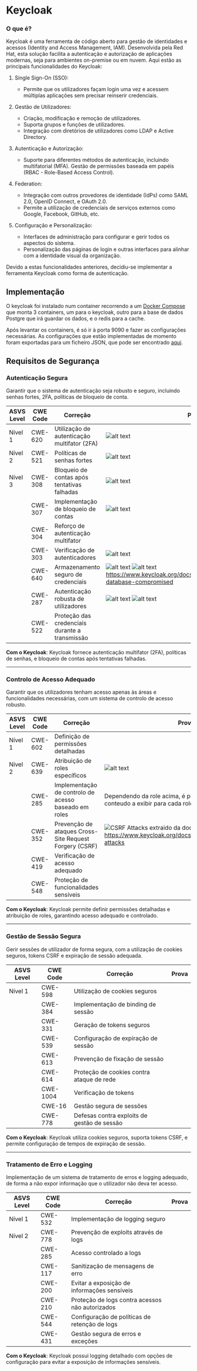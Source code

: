 # Keycloak

### O que é?
Keycloak é uma ferramenta de código aberto para gestão de identidades e acessos (Identity and Access Management, IAM). Desenvolvida pela Red Hat, esta solução facilita a autenticação e autorização de aplicações modernas, seja para ambientes on-premise ou em nuvem. 
Aqui estão as principais funcionalidades do Keycloak:

1.  Single Sign-On (SSO):
    *   Permite que os utilizadores façam login uma vez e acessem múltiplas aplicações sem precisar reinserir credenciais.

2.  Gestão de Utilizadores:
    *   Criação, modificação e remoção de utilizadores.
    *   Suporta grupos e funções de utilizadores.
    *   Integração com diretórios de utilizadores como LDAP e Active Directory.

3.  Autenticação e Autorização:
    *   Suporte para diferentes métodos de autenticação, incluindo multifatorial (MFA).
Gestão de permissões baseada em papéis (RBAC - Role-Based Access Control).

4.  Federation:
    *   Integração com outros provedores de identidade (IdPs) como SAML 2.0, OpenID Connect, e OAuth 2.0.
    *   Permite a utilização de credenciais de serviços externos como Google, Facebook, GitHub, etc.

5.  Configuração e Personalização:
    *   Interfaces de administração para configurar e gerir todos os aspectos do sistema.
    *   Personalização das páginas de login e outras interfaces para alinhar com a identidade visual da organização.


Devido a estas funcionalidades anteriores, decidiu-se implementar a ferramenta Keycloak como forma de autenticação.


## Implementação

O keycloak foi instalado num container recorrendo a um [Docker Compose](../../Code/BE/KeycloakConfigs/docker-compose.yml) que monta 3 containers, um para o keycloak, outro para a base de dados Postgre que irá guardar os dados, e o redis para a cache.

Após levantar os containers, é só ir à porta 9090 e fazer as configurações necessárias.
As configurações que estão implementadas de momento foram exportadas para um ficheiro JSON, que pode ser encontrado [aqui](../../Code/BE/KeycloakConfigs/realm-jndesofs-export-v2.json).


## Requisitos de Segurança

### Autenticação Segura

Garantir que o sistema de autenticação seja robusto e seguro, incluindo senhas fortes, 2FA, políticas de bloqueio de conta.

| ASVS Level | CWE Code | Correção | Prova |
|------------|----------|----------|----------| 
| Nível 1    | CWE-620  | Utilização de autenticação multifator (2FA) | ![alt text](./MarkdownImages/OTPPolicies.png) |
| Nível 2    | CWE-521  | Políticas de senhas fortes |![alt text](./MarkdownImages/PasswordPolicies.png)|
| Nível 3    | CWE-308  | Bloqueio de contas após tentativas falhadas | ![alt text](./MarkdownImages/BruteForceDetectionPolicies.png) |
|            | CWE-307  | Implementação de bloqueio de contas | ![alt text](./MarkdownImages/Enable_DisableUser.png) |
|            | CWE-304  | Reforço de autenticação multifator |            |
|            | CWE-303  | Verificação de autenticadores | ![alt text](./MarkdownImages/MFA_Request.png) |
|            | CWE-640  | Armazenamento seguro de credenciais | ![alt text](./MarkdownImages/SafeCredentialStorage.png) ![alt text](./MarkdownImages/SafeCredentialDatabaseStorage.png) https://www.keycloak.org/docs/latest/server_admin/#password-database-compromised|
|            | CWE-287  | Autenticação robusta de utilizadores | ![alt text](./MarkdownImages/OTPPolicies.png) ![alt text](./MarkdownImages/MFA_Request.png) | 
|            | CWE-522  | Proteção das credenciais durante a transmissão |

**Com o Keycloak**: Keycloak fornece autenticação multifator (2FA), políticas de senhas, e bloqueio de contas após tentativas falhadas.

---

### Controlo de Acesso Adequado

Garantir que os utilizadores tenham acesso apenas às áreas e funcionalidades necessárias, com um sistema de controlo de acesso robusto.

| ASVS Level | CWE Code | Correção | Prova |
|------------|----------|----------|----------| 
| Nível 1    | CWE-602  | Definição de permissões detalhadas |
| Nível 2    | CWE-639  | Atribuição de roles específicos | ![alt text](./MarkdownImages/RealmRoles.png) |
|            | CWE-285  | Implementação de controlo de acesso baseado em roles | Dependendo da role acima, é possivel decidir paginas / conteudo a exibir para cada role.![alt text](./MarkdownImages/resourceServerFilterChainMethod.png) |
|            | CWE-352  | Prevenção de ataques Cross-Site Request Forgery (CSRF) | ![CSRF Attacks extraido da documentação do Keycloak](./MarkdownImages/CSRFAttacks.png) https://www.keycloak.org/docs/latest/server_admin/#csrf-attacks|
|            | CWE-419  | Verificação de acesso adequado |
|            | CWE-548  | Proteção de funcionalidades sensíveis |

**Com o Keycloak**: Keycloak permite definir permissões detalhadas e atribuição de roles, garantindo acesso adequado e controlado.

---

### Gestão de Sessão Segura

Gerir sessões de utilizador de forma segura, com a utilização de cookies seguros, tokens CSRF e expiração de sessão adequada.

| ASVS Level | CWE Code | Correção | Prova |
|------------|----------|----------|----------| 
| Nível 1    | CWE-598  | Utilização de cookies seguros |
|            | CWE-384  | Implementação de binding de sessão |
|            | CWE-331  | Geração de tokens seguros |
|            | CWE-539  | Configuração de expiração de sessão |
|            | CWE-613  | Prevenção de fixação de sessão |
|            | CWE-614  | Proteção de cookies contra ataque de rede |
|            | CWE-1004 | Verificação de tokens |
|            | CWE-16   | Gestão segura de sessões |
|            | CWE-778  | Defesas contra exploits de gestão de sessão |

**Com o Keycloak**: Keycloak utiliza cookies seguros, suporta tokens CSRF, e permite configuração de tempos de expiração de sessão.

---

### Tratamento de Erro e Logging

Implementação de um sistema de tratamento de erros e logging adequado, de forma a não expor informação que o utilizador não deva ter acesso.

| ASVS Level | CWE Code | Correção | Prova |
|------------|----------|----------|----------| 
| Nível 1    | CWE-532  | Implementação de logging seguro |            | 
| Nível 2    | CWE-778  | Prevenção de exploits através de logs |            | 
|            | CWE-285  | Acesso controlado a logs |            | 
|            | CWE-117  | Sanitização de mensagens de erro |            | 
|            | CWE-200  | Evitar a exposição de informações sensíveis |            | 
|            | CWE-210  | Proteção de logs contra acessos não autorizados |            | 
|            | CWE-544  | Configuração de políticas de retenção de logs |            | 
|            | CWE-431  | Gestão segura de erros e exceções |            | 

**Com o Keycloak**: Keycloak possui logging detalhado com opções de configuração para evitar a exposição de informações sensíveis.
